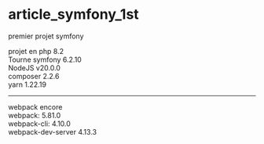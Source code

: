 # article_symfony_1st
premier projet symfony

projet en php 8.2 <br>
Tourne symfony 6.2.10 <br>
NodeJS v20.0.0 <br>
composer 2.2.6 <br>
yarn 1.22.19 <br>
<hr>
webpack encore <br>
webpack: 5.81.0 <br>
webpack-cli: 4.10.0 <br>
webpack-dev-server 4.13.3 <br>

